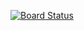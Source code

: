 [![Board Status](https://dev.azure.com/linhdhbk/f14fc8ce-5377-45a8-a0bb-975445f2e130/8c2de323-fbf1-49a9-a263-2e649dd1326a/_apis/work/boardbadge/5afff2cb-28bd-4140-bf89-1d7e2778be99)](https://dev.azure.com/linhdhbk/f14fc8ce-5377-45a8-a0bb-975445f2e130/_boards/board/t/8c2de323-fbf1-49a9-a263-2e649dd1326a/Microsoft.RequirementCategory)
